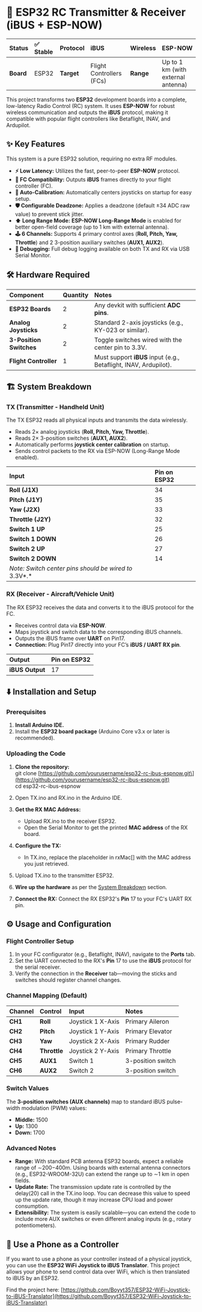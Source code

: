 # **📡 ESP32 RC Transmitter & Receiver (iBUS \+ ESP-NOW)**

| Status | ✅ Stable | Protocol | iBUS | Wireless | ESP-NOW |
| :---- | :---- | :---- | :---- | :---- | :---- |
| **Board** | ESP32 | **Target** | Flight Controllers (FCs) | **Range** | Up to 1 km (with external antenna) |

This project transforms two **ESP32** development boards into a complete, low-latency Radio Control (RC) system. It uses **ESP-NOW** for robust wireless communication and outputs the **iBUS** protocol, making it compatible with popular flight controllers like Betaflight, INAV, and Ardupilot.

## **✨ Key Features**

This system is a pure ESP32 solution, requiring no extra RF modules.

* **⚡ Low Latency:** Utilizes the fast, peer-to-peer **ESP-NOW** protocol.  
* **🔌 FC Compatibility:** Outputs **iBUS** frames directly to your flight controller (FC).  
* **📐 Auto-Calibration:** Automatically centers joysticks on startup for easy setup.  
* **🛡️ Configurable Deadzone:** Applies a deadzone (default ±34 ADC raw value) to prevent stick jitter.  
* **⬆️ Long Range Mode:** **ESP-NOW Long-Range Mode** is enabled for better open-field coverage (up to 1 km with external antenna).  
* **🕹️ 6 Channels:** Supports 4 primary control axes (**Roll, Pitch, Yaw, Throttle**) and 2 3-position auxiliary switches (**AUX1, AUX2**).  
* **🐛 Debugging:** Full debug logging available on both TX and RX via USB Serial Monitor.

## **🛠️ Hardware Required**

| Component | Quantity | Notes |
| :---- | :---- | :---- |
| **ESP32 Boards** | 2 | Any devkit with sufficient **ADC pins**. |
| **Analog Joysticks** | 2 | Standard 2-axis joysticks (e.g., KY-023 or similar). |
| **3-Position Switches** | 2 | Toggle switches wired with the center pin to 3.3V. |
| **Flight Controller** | 1 | Must support **iBUS** input (e.g., Betaflight, INAV, Ardupilot). |

## **🏗️ System Breakdown**

### **TX (Transmitter \- Handheld Unit)**

The TX ESP32 reads all physical inputs and transmits the data wirelessly.

* Reads 2× analog joysticks (**Roll, Pitch, Yaw, Throttle**).  
* Reads 2× 3-position switches (**AUX1, AUX2**).  
* Automatically performs **joystick center calibration** on startup.  
* Sends control packets to the RX via ESP-NOW (Long-Range Mode enabled).

| Input | Pin on ESP32 |
| :---- | :---- |
| **Roll (J1X)** | 34 |
| **Pitch (J1Y)** | 35 |
| **Yaw (J2X)** | 33 |
| **Throttle (J2Y)** | 32 |
| **Switch 1 UP** | 25 |
| **Switch 1 DOWN** | 26 |
| **Switch 2 UP** | 27 |
| **Switch 2 DOWN** | 14 |
| *Note: Switch center pins should be wired to* 3.3V*.* |  |

### **RX (Receiver \- Aircraft/Vehicle Unit)**

The RX ESP32 receives the data and converts it to the iBUS protocol for the FC.

* Receives control data via **ESP-NOW**.  
* Maps joystick and switch data to the corresponding iBUS channels.  
* Outputs the iBUS frame over **UART** on Pin17.  
* **Connection:** Plug Pin17 directly into your FC’s **iBUS / UART RX pin**.

| Output | Pin on ESP32 |
| :---- | :---- |
| **iBUS Output** | 17 |

## **⬇️ Installation and Setup**

### **Prerequisites**

1. **Install Arduino IDE.**  
2. Install the **ESP32 board package** (Arduino Core v3.x or later is recommended).

### **Uploading the Code**

1. **Clone the repository:**  
   git clone \[https://github.com/yourusername/esp32-rc-ibus-espnow.git\](https://github.com/yourusername/esp32-rc-ibus-espnow.git)  
   cd esp32-rc-ibus-espnow

2. Open TX.ino and RX.ino in the Arduino IDE.  
3. **Get the RX MAC Address:**  
   * Upload RX.ino to the receiver ESP32.  
   * Open the Serial Monitor to get the printed **MAC address** of the RX board.  
4. **Configure the TX:**  
   * In TX.ino, replace the placeholder in rxMac\[\] with the MAC address you just retrieved.  
5. Upload TX.ino to the transmitter ESP32.  
6. **Wire up the hardware** as per the [System Breakdown](https://www.google.com/search?q=%23-system-breakdown) section.  
7. **Connect the RX:** Connect the RX ESP32's **Pin** 17 to your FC's UART RX pin.

## **⚙️ Usage and Configuration**

### **Flight Controller Setup**

1. In your FC configurator (e.g., Betaflight, INAV), navigate to the **Ports** tab.  
2. Set the UART connected to the RX's **Pin** 17 to use the **iBUS** protocol for the serial receiver.  
3. Verify the connection in the **Receiver** tab—moving the sticks and switches should register channel changes.

### **Channel Mapping (Default)**

| Channel | Control | Input | Notes |
| :---- | :---- | :---- | :---- |
| **CH1** | **Roll** | Joystick 1 X-Axis | Primary Aileron |
| **CH2** | **Pitch** | Joystick 1 Y-Axis | Primary Elevator |
| **CH3** | **Yaw** | Joystick 2 X-Axis | Primary Rudder |
| **CH4** | **Throttle** | Joystick 2 Y-Axis | Primary Throttle |
| **CH5** | **AUX1** | Switch 1 | 3-position switch |
| **CH6** | **AUX2** | Switch 2 | 3-position switch |

### **Switch Values**

The **3-position switches (AUX channels)** map to standard iBUS pulse-width modulation (PWM) values:

* **Middle:** 1500  
* **Up:** 1300  
* **Down:** 1700

### **Advanced Notes**

* **Range:** With standard PCB antenna ESP32 boards, expect a reliable range of ∼200−400m. Using boards with external antenna connectors (e.g., ESP32-WROOM-32U) can extend the range up to ∼1 km in open fields.  
* **Update Rate:** The transmission update rate is controlled by the delay(20) call in the TX.ino loop. You can decrease this value to speed up the update rate, though it may increase CPU load and power consumption.  
* **Extensibility:** The system is easily scalable—you can extend the code to include more AUX switches or even different analog inputs (e.g., rotary potentiometers).

## **📱 Use a Phone as a Controller**

If you want to use a phone as your controller instead of a physical joystick, you can use the **ESP32 WiFi Joystick to iBUS Translator**. This project allows your phone to send control data over WiFi, which is then translated to iBUS by an ESP32.

Find the project here: [https://github.com/Boyyt357/ESP32-WiFi-Joystick-to-iBUS-Translator](https://github.com/Boyyt357/ESP32-WiFi-Joystick-to-iBUS-Translator)
